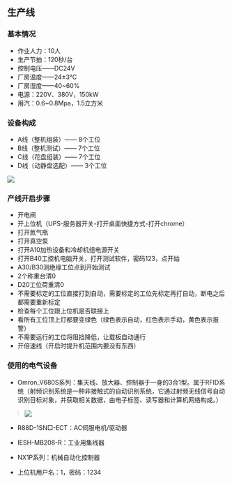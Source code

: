 ## 生产线
### 基本情况
- 作业人力：10人
- 生产节拍：120秒/台
- 控制电压——DC24V
- 厂房温度——24±3°C
- 厂房湿度——40~60%
- 电源：220V、380V，150kW
- 用汽：0.6~0.8Mpa，1.5立方米

### 设备构成
- A线（整机组装）—— 8个工位
- B线（整机测试）—— 7个工位
- C线（花盘组装）—— 7个工位
- D线（动静盘选配）—— 3个工位

![](https://ddns.smpi.top:10000/md_attachments/Pasted%20image%2020220513161035.png)

### 产线开启步骤
- 开电闸
- 开上位机（UPS-服务器开关-打开桌面快捷方式-打开chrome）
- 打开氮气瓶
- 打开真空泵
- 打开A10加热设备和冷却机组电源开关
- 打开B40工控机电脑开关，打开测试软件，密码123，点开始
- A30/B30测绝缘工位点到开始测试
- 2个称重台清0
- D20工位荷重清0
- 不需要标定的工位直接打到自动，需要标定的工位先标定再打自动，断电之后都需要重新标定
- 检查每个工位跟上位机是否联接上
- 看所有工位顶上灯都要变绿色（绿色表示自动，红色表示手动，黄色表示报警）
- 不需要运行的工位将阻挡降低，让载板自动通行
- 开倍速线（开启时提升机范围内要没有东西）

### 使用的电气设备
- Omron_V680S系列：集天线、放大器、控制器于一身的3合1型。属于RFID系统（射频识别系统是一种非接触式的自动识别系统，它通过射频无线信号自动识别目标对象，并获取相关数据，由电子标签、读写器和计算机网络构成。）
> ![](https://ddns.smpi.top:10000/md_attachments/Pasted%20image%2020220608100509.png)

- R88D-1SN□-ECT：AC伺服电机/驱动器

- IESH-MB208-R：工业用集线器

- NX1P系列：机械自动化控制器

- 上位机用户名：1，密码：1234
